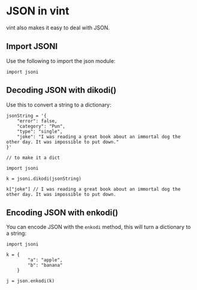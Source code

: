 # JSON in vint

vint also makes it easy to deal with JSON.

## Import JSONI

Use the following to import the json module:
```
import jsoni
```

## Decoding JSON with dikodi()
Use this to convert a string to a dictionary:
```
jsonString = '{                                                                                                            
    "error": false,                                                                                          
    "category": "Pun",                                                                                       
    "type": "single",                                                                                        
    "joke": "I was reading a great book about an immortal dog the other day. It was impossible to put down."
}'

// to make it a dict

import jsoni

k = jsoni.dikodi(jsonString)

k["joke"] // I was reading a great book about an immortal dog the other day. It was impossible to put down.
```

## Encoding JSON with enkodi()

You can encode JSON with the `enkodi` method, this will turn a dictionary to a string:
```
import jsoni

k = {
        "a": "apple",
        "b": "banana"
    }

j = json.enkodi(k)
```
